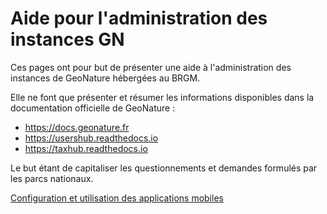 # Aide pour l'administration des instances GN

Ces pages ont pour but de présenter une aide à l'administration des instances de GeoNature hébergées au BRGM.

Elle ne font que présenter et résumer les informations disponibles dans la documentation officielle de GeoNature :

- https://docs.geonature.fr
- https://usershub.readthedocs.io
- https://taxhub.readthedocs.io

Le but étant de capitaliser les questionnements et demandes formulés par les parcs nationaux.

[Configuration et utilisation des applications mobiles](./mobile.md)
